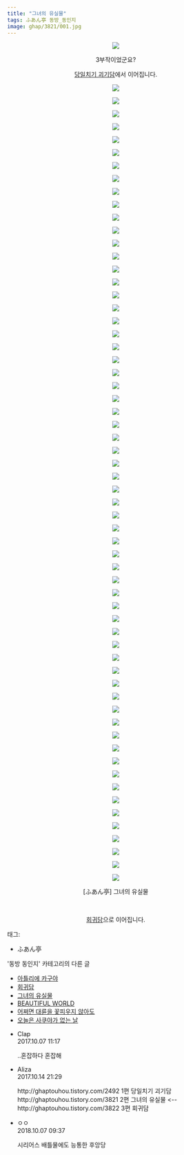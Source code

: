 ```yaml
---
title: "그녀의 유실물"
tags: ふあん亭 동방_동인지
image: ghap/3821/001.jpg
---
```

<div class="article">
<p style="text-align: center; clear: none; float: none;"><img src="{{ site.nasurl }}/ghap/3821/001.jpg"/></p>
<p style="text-align: center; clear: none; float: none;">3부작이었군요?</p>
<p style="text-align: center; clear: none; float: none;"><a class="tx-link" href="http://ghaptouhou.tistory.com/2492" target="_blank">당일치기 괴기담</a>에서 이어집니다.</p>
<p style="text-align: center; clear: none; float: none;"><img src="{{ site.nasurl }}/ghap/3821/002.jpg"/></p>
<p style="text-align: center; clear: none; float: none;"><img src="{{ site.nasurl }}/ghap/3821/003.jpg"/></p>
<p style="text-align: center; clear: none; float: none;"><img src="{{ site.nasurl }}/ghap/3821/004.jpg"/></p>
<p style="text-align: center; clear: none; float: none;"><img src="{{ site.nasurl }}/ghap/3821/005.jpg"/></p>
<p style="text-align: center; clear: none; float: none;"><img src="{{ site.nasurl }}/ghap/3821/006.jpg"/></p>
<p style="text-align: center; clear: none; float: none;"><img src="{{ site.nasurl }}/ghap/3821/007.jpg"/></p>
<p style="text-align: center; clear: none; float: none;"><img src="{{ site.nasurl }}/ghap/3821/008.jpg"/></p>
<p style="text-align: center; clear: none; float: none;"><img src="{{ site.nasurl }}/ghap/3821/009.jpg"/></p>
<p style="text-align: center; clear: none; float: none;"><img src="{{ site.nasurl }}/ghap/3821/010.jpg"/></p>
<p style="text-align: center; clear: none; float: none;"><img src="{{ site.nasurl }}/ghap/3821/011.jpg"/></p>
<p style="text-align: center; clear: none; float: none;"><img src="{{ site.nasurl }}/ghap/3821/012.jpg"/></p>
<p style="text-align: center; clear: none; float: none;"><img src="{{ site.nasurl }}/ghap/3821/013.jpg"/></p>
<p style="text-align: center; clear: none; float: none;"><img src="{{ site.nasurl }}/ghap/3821/014.jpg"/></p>
<p style="text-align: center; clear: none; float: none;"><img src="{{ site.nasurl }}/ghap/3821/015.jpg"/></p>
<p style="text-align: center; clear: none; float: none;"><img src="{{ site.nasurl }}/ghap/3821/016.jpg"/></p>
<p style="text-align: center; clear: none; float: none;"><img src="{{ site.nasurl }}/ghap/3821/017.jpg"/></p>
<p style="text-align: center; clear: none; float: none;"><img src="{{ site.nasurl }}/ghap/3821/018.jpg"/></p>
<p style="text-align: center; clear: none; float: none;"><img src="{{ site.nasurl }}/ghap/3821/019.jpg"/></p>
<p style="text-align: center; clear: none; float: none;"><img src="{{ site.nasurl }}/ghap/3821/020.jpg"/></p>
<p style="text-align: center; clear: none; float: none;"><img src="{{ site.nasurl }}/ghap/3821/021.jpg"/></p>
<p style="text-align: center; clear: none; float: none;"><img src="{{ site.nasurl }}/ghap/3821/022.jpg"/></p>
<p style="text-align: center; clear: none; float: none;"><img src="{{ site.nasurl }}/ghap/3821/023.jpg"/></p>
<p style="text-align: center; clear: none; float: none;"><img src="{{ site.nasurl }}/ghap/3821/024.jpg"/></p>
<p style="text-align: center; clear: none; float: none;"><img src="{{ site.nasurl }}/ghap/3821/025.jpg"/></p>
<p style="text-align: center; clear: none; float: none;"><img src="{{ site.nasurl }}/ghap/3821/026.jpg"/></p>
<p style="text-align: center; clear: none; float: none;"><img src="{{ site.nasurl }}/ghap/3821/027.jpg"/></p>
<p style="text-align: center; clear: none; float: none;"><img src="{{ site.nasurl }}/ghap/3821/028.jpg"/></p>
<p style="text-align: center; clear: none; float: none;"><img src="{{ site.nasurl }}/ghap/3821/029.jpg"/></p>
<p style="text-align: center; clear: none; float: none;"><img src="{{ site.nasurl }}/ghap/3821/030.jpg"/></p>
<p style="text-align: center; clear: none; float: none;"><img src="{{ site.nasurl }}/ghap/3821/031.jpg"/></p>
<p style="text-align: center; clear: none; float: none;"><img src="{{ site.nasurl }}/ghap/3821/032.jpg"/></p>
<p style="text-align: center; clear: none; float: none;"><img src="{{ site.nasurl }}/ghap/3821/033.jpg"/></p>
<p style="text-align: center; clear: none; float: none;"><img src="{{ site.nasurl }}/ghap/3821/034.jpg"/></p>
<p style="text-align: center; clear: none; float: none;"><img src="{{ site.nasurl }}/ghap/3821/035.jpg"/></p>
<p style="text-align: center; clear: none; float: none;"><img src="{{ site.nasurl }}/ghap/3821/036.jpg"/></p>
<p style="text-align: center; clear: none; float: none;"><img src="{{ site.nasurl }}/ghap/3821/037.jpg"/></p>
<p style="text-align: center; clear: none; float: none;"><img src="{{ site.nasurl }}/ghap/3821/038.jpg"/></p>
<p style="text-align: center; clear: none; float: none;"><img src="{{ site.nasurl }}/ghap/3821/039.jpg"/></p>
<p style="text-align: center; clear: none; float: none;"><img src="{{ site.nasurl }}/ghap/3821/040.jpg"/></p>
<p style="text-align: center; clear: none; float: none;"><img src="{{ site.nasurl }}/ghap/3821/041.jpg"/></p>
<p style="text-align: center; clear: none; float: none;"><img src="{{ site.nasurl }}/ghap/3821/042.jpg"/></p>
<p style="text-align: center; clear: none; float: none;"><img src="{{ site.nasurl }}/ghap/3821/043.jpg"/></p>
<p style="text-align: center; clear: none; float: none;"><img src="{{ site.nasurl }}/ghap/3821/044.jpg"/></p>
<p style="text-align: center; clear: none; float: none;"><img src="{{ site.nasurl }}/ghap/3821/045.jpg"/></p>
<p style="text-align: center; clear: none; float: none;"><img src="{{ site.nasurl }}/ghap/3821/046.jpg"/></p>
<p style="text-align: center; clear: none; float: none;"><img src="{{ site.nasurl }}/ghap/3821/047.jpg"/></p>
<p style="text-align: center; clear: none; float: none;"><img src="{{ site.nasurl }}/ghap/3821/048.jpg"/></p>
<p style="text-align: center; clear: none; float: none;"><img src="{{ site.nasurl }}/ghap/3821/049.jpg"/></p>
<p style="text-align: center; clear: none; float: none;"><img src="{{ site.nasurl }}/ghap/3821/050.jpg"/></p>
<p style="text-align: center; clear: none; float: none;"><img src="{{ site.nasurl }}/ghap/3821/051.jpg"/></p>
<p style="text-align: center; clear: none; float: none;"><img src="{{ site.nasurl }}/ghap/3821/052.jpg"/></p>
<p style="text-align: center; clear: none; float: none;"><img src="{{ site.nasurl }}/ghap/3821/053.jpg"/></p>
<p style="text-align: center; clear: none; float: none;"><img src="{{ site.nasurl }}/ghap/3821/054.jpg"/></p>
<p style="text-align: center; clear: none; float: none;"><img src="{{ site.nasurl }}/ghap/3821/055.jpg"/></p>
<p style="text-align: center; clear: none; float: none;"><img src="{{ site.nasurl }}/ghap/3821/056.jpg"/></p>
<p style="text-align: center; clear: none; float: none;"><img src="{{ site.nasurl }}/ghap/3821/057.jpg"/></p>
<p style="text-align: center; clear: none; float: none;"><img src="{{ site.nasurl }}/ghap/3821/058.jpg"/></p>
<p style="text-align: center; clear: none; float: none;"><img src="{{ site.nasurl }}/ghap/3821/059.jpg"/></p>
<p style="text-align: center; clear: none; float: none;"><img src="{{ site.nasurl }}/ghap/3821/060.jpg"/></p>
<p style="text-align: center; clear: none; float: none;"><img src="{{ site.nasurl }}/ghap/3821/061.jpg"/></p>
<p style="text-align: center; clear: none; float: none;"><img src="{{ site.nasurl }}/ghap/3821/062.jpg"/></p>
<p style="text-align: center; clear: none; float: none;"><img src="{{ site.nasurl }}/ghap/3821/063.jpg"/></p>
<p style="text-align: center; clear: none; float: none;">[ふあん亭] 그녀의 유실물</p>
<p style="text-align: center; clear: none; float: none;"><br/></p>
<p style="text-align: center; clear: none; float: none;"><a class="tx-link" href="http://ghaptouhou.tistory.com/3822" target="_blank">회귀담</a>으로 이어집니다.</p>
</div><div class="tagTrail">
<p>태그: </p>
<ul>
<li>ふあん亭</li>
</ul>
</div><div class="another">
<p>'동방 동인지' 카테고리의 다른 글</p>
<ul>
<li><a href="/2017-10-06-ghap_3823">아틀리에 카구야</a></li>
<li><a href="/2017-10-06-ghap_3822">회귀담</a></li>
<li><a href="/2017-10-06-ghap_3821">그녀의 유실물</a></li>
<li><a href="/2017-10-06-ghap_3820">BEAUTIFUL WORLD</a></li>
<li><a href="/2017-10-04-ghap_3817">어쩌면 대륜을 꽃피우지 않아도</a></li>
<li><a href="/2017-10-02-ghap_3812">오늘은 사쿠야가 없는 날</a></li>
</ul>
</div><div class="cb_module cb_fluid">
<div class="cb_wrt cb_profile">
<div class="comment">
<ul>
<li class="cb_thumb_off" id="comment15098778">
<div class="cb_comment_area">
<div class="cb_info_area">
<div class="cb_section">
<span class="cb_nick_name">Clap</span>
</div>
<div class="cb_section">
<span class="cb_date">2017.10.07 11:17 </span>
</div>
</div>
<div class="cb_dsc_comment">
<p class="cb_dsc">
											..혼잡하다 혼잡해
										</p>
</div>
</div></li>
<li class="cb_thumb_off" id="comment15105434">
<div class="cb_comment_area">
<div class="cb_info_area">
<div class="cb_section">
<span class="cb_nick_name">Aliza</span>
</div>
<div class="cb_section">
<span class="cb_date">2017.10.14 21:29 </span>
</div>
</div>
<div class="cb_dsc_comment">
<p class="cb_dsc">
											http://ghaptouhou.tistory.com/2492 1편 당일치기 괴기담<br/>
http://ghaptouhou.tistory.com/3821 2편 그녀의 유실물 &lt;--<br/>
http://ghaptouhou.tistory.com/3822 3편 회귀담 
										</p>
</div>
</div></li>
<li class="cb_thumb_off" id="comment15347340">
<div class="cb_comment_area">
<div class="cb_info_area">
<div class="cb_section">
<span class="cb_nick_name">ㅇㅇ</span>
</div>
<div class="cb_section">
<span class="cb_date">2018.10.07 09:37 </span>
</div>
</div>
<div class="cb_dsc_comment">
<p class="cb_dsc">
											시리어스 배틀물에도 능통한 후앙당
										</p>
</div>
</div></li>
</ul>
</div>
</div><!-- commentList close -->
</div>